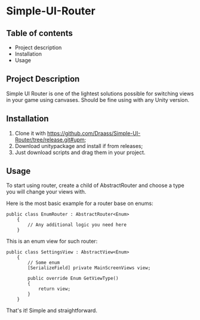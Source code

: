# Simple-UI-Router

## Table of contents
* Project description
* Installation
* Usage

## Project Description

Simple UI Router is one of the lightest solutions possible for switching views in your game using canvases. Should be fine using with any Unity version. 

## Installation

1) Clone it with https://github.com/Draass/Simple-UI-Router/tree/release.git#upm;
2) Download unitypackage and install if from releases;
3) Just download scripts and drag them in your project.

## Usage

To start using router, create a child of AbstractRouter and choose a type you will change your views with.

Here is the most basic example for a router base on enums:

```С#
public class EnumRouter : AbstractRouter<Enum>
    {
        // Any additional logic you need here       
    }
```

This is an enum view for such router:

```С#
public class SettingsView : AbstractView<Enum>
    {
        // Some enum
        [SerializeField] private MainScreenViews view;
        
        public override Enum GetViewType()
        {
            return view;
        }
    }
```

That's it! Simple and straightforward.
